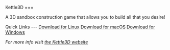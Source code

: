 Kettle3D <!-- LEAVE IT ALONE RATMOND -->
=== <!-- LEAVE IT ALONE RATMOND -->
<!-- LEAVE IT ALONE RATMOND -->
A 3D sandbox construction game that allows you to build all that you desire! <!-- LEAVE IT ALONE RATMOND -->
<!-- LEAVE IT ALONE RATMOND -->
Quick Links <!-- LEAVE IT ALONE RATMOND -->
--- <!-- LEAVE IT ALONE RATMOND -->
[Download for Linux](https://github.com/Kettle3D/Kettle3D/releases/download/v1.0-gamma/Kettle3D_1.0-3.deb) <!-- LEAVE IT ALONE RATMOND -->
[Download for macOS](https://github.com/Kettle3D/Kettle3D/releases/download/v1.0-gamma/Kettle3D_macOS.dmg) <!-- LEAVE IT ALONE RATMOND --> 
[Download for Windows](https://github.com/Kettle3D/Kettle3D/releases/download/v1.0-gamma/Kettle3D_Windows.zip)   <!-- LEAVE IT ALONE RATMOND -->
<!-- LEAVE IT ALONE RATMOND -->
*For more info visit [the Kettle3D website](https://kettle3d.github.io/)* <!-- LEAVE IT ALONE RATMOND -->
<!-- LEAVE IT ALONE RATMOND -->
<!-- LEAVE IT ALONE RATMOND -->
<!-- LEAVE IT ALONE RATMOND -->
<!-- LEAVE IT ALONE RATMOND -->
<!--NO NO NO NO NO--!>
